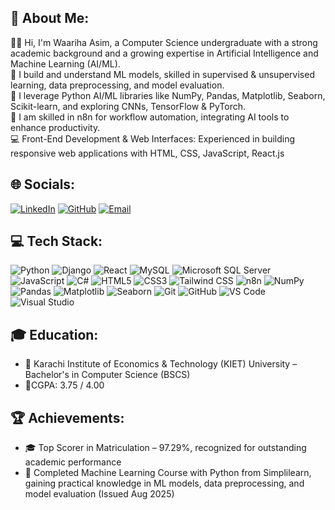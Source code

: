 ## 💫 About Me:
👩‍💻 Hi, I'm Waariha Asim, a Computer Science undergraduate with a strong academic background and a growing expertise in Artificial Intelligence and Machine Learning (AI/ML).  
🚀 I build and understand ML models, skilled in supervised & unsupervised learning, data preprocessing, and model evaluation.  
🤖 I leverage Python AI/ML libraries like NumPy, Pandas, Matplotlib, Seaborn, Scikit-learn, and exploring CNNs, TensorFlow & PyTorch.  
💼 I am skilled in n8n for workflow automation, integrating AI tools to enhance productivity.  
💻 Front-End Development & Web Interfaces: Experienced in building responsive web applications with HTML, CSS, JavaScript, React.js

## 🌐 Socials:
[![LinkedIn](https://img.shields.io/badge/LinkedIn-0077B5?style=for-the-badge&logo=linkedin&logoColor=white)](https://linkedin.com/in/warihaasim) [![GitHub](https://img.shields.io/badge/GitHub-100000?style=for-the-badge&logo=github&logoColor=white)](https://github.com/Wariha-Asim) [![Email](https://img.shields.io/badge/Gmail-D14836?style=for-the-badge&logo=gmail&logoColor=white)](mailto:warihaasim@gmail.com)  

## 💻 Tech Stack:
![Python](https://img.shields.io/badge/Python-3776AB?style=for-the-badge&logo=python&logoColor=white) ![Django](https://img.shields.io/badge/Django-092E20?style=for-the-badge&logo=django&logoColor=white) ![React](https://img.shields.io/badge/React-20232A?style=for-the-badge&logo=react&logoColor=61DAFB) ![MySQL](https://img.shields.io/badge/MySQL-4479A1?style=for-the-badge&logo=mysql&logoColor=white) ![Microsoft SQL Server](https://img.shields.io/badge/Microsoft%20SQL%20Server-CC2927?style=for-the-badge&logo=microsoft-sql-server&logoColor=white) ![JavaScript](https://img.shields.io/badge/JavaScript-F7DF1E?style=for-the-badge&logo=javascript&logoColor=black) ![C#](https://img.shields.io/badge/C%23-239120?style=for-the-badge&logo=c-sharp&logoColor=white) ![HTML5](https://img.shields.io/badge/HTML5-E34F26?style=for-the-badge&logo=html5&logoColor=white) ![CSS3](https://img.shields.io/badge/CSS3-1572B6?style=for-the-badge&logo=css3&logoColor=white) ![Tailwind CSS](https://img.shields.io/badge/Tailwind%20CSS-06B6D4?style=for-the-badge&logo=tailwind-css&logoColor=white) ![n8n](https://img.shields.io/badge/n8n-000000?style=for-the-badge&logo=n8n&logoColor=white) ![NumPy](https://img.shields.io/badge/NumPy-013243?style=for-the-badge&logo=numpy&logoColor=white) ![Pandas](https://img.shields.io/badge/Pandas-150458?style=for-the-badge&logo=pandas&logoColor=white) ![Matplotlib](https://img.shields.io/badge/Matplotlib-11557C?style=for-the-badge&logo=matplotlib&logoColor=white) ![Seaborn](https://img.shields.io/badge/Seaborn-001D4A?style=for-the-badge&logoColor=white) ![Git](https://img.shields.io/badge/Git-F05032?style=for-the-badge&logo=git&logoColor=white) ![GitHub](https://img.shields.io/badge/GitHub-100000?style=for-the-badge&logo=github&logoColor=white) ![VS Code](https://img.shields.io/badge/VS%20Code-007ACC?style=for-the-badge&logo=visual-studio-code&logoColor=white) ![Visual Studio](https://img.shields.io/badge/Visual%20Studio-5C2D91?style=for-the-badge&logo=visual-studio&logoColor=white)
  
## 🎓 Education:
- 🏫 Karachi Institute of Economics & Technology (KIET) University – Bachelor's in Computer Science (BSCS)
- 🎯CGPA: 3.75 / 4.00

## 🏆 Achievements:
- 🎓 Top Scorer in Matriculation – 97.29%, recognized for outstanding academic performance
- 🚀 Completed Machine Learning Course with Python from Simplilearn, gaining practical knowledge in ML models, data preprocessing, and model evaluation (Issued Aug 2025)
